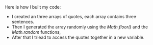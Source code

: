 Here is how I built my code:

 - I created an three arrays of quotes, each array contains three sentences.
 - Then I generated the array randomly using the *Math.floor()* and the *Math.random* functions,
 -  After that I triead to access the quotes together in a new variable.


